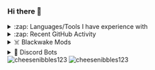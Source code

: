 ### Hi there 👋

<details>
  <summary>:zap: Languages/Tools I have experience with</summary>
  
  Code:
  
  <img src="https://cdn.icon-icons.com/icons2/2415/PNG/512/csharp_original_logo_icon_146578.png" alt="csharp" width="40" height="40"/>
  <img src="https://cdn3.iconfinder.com/data/icons/logos-and-brands-adobe/512/267_Python-512.png" alt="python" width="40" height="40"/>
  <img src="https://cdn.icon-icons.com/icons2/2108/PNG/512/javascript_icon_130900.png" alt="javascript" width="40" height="40"/>
  <img src="https://cdn.icon-icons.com/icons2/2415/PNG/512/html_original_wordmark_logo_icon_146478.png" alt="html5" width="40" height="40"/>
  
  Modelling & Animaton:
  
  <img src="https://download.blender.org/branding/community/blender_community_badge_white.svg" alt="blender" width="40" height="40"/>
  
  Game engines:
  
  <img src="https://raw.githubusercontent.com/kenangundogan/fontisto/036b7eca71aab1bef8e6a0518f7329f13ed62f6b/icons/svg/brand/unreal-engine.svg" alt="unreal" width="40" height="40"/>
  <img src="https://www.vectorlogo.zone/logos/unity3d/unity3d-icon.svg" alt="unity" width="40" height="40"/>
  
  Operating systems:
  
  <img src="https://cdn.icon-icons.com/icons2/46/PNG/128/linux_penguin_animal_9362.png" alt="linux" width="40" height="40"/>
  <img src="https://cdn.icon-icons.com/icons2/836/PNG/512/Windows_Phone_icon-icons.com_66782.png" alt="windows" width="40" height="40"/>
  
  Environments:
  
  <img src="https://cdn.icon-icons.com/icons2/2415/PNG/512/nodejs_original_wordmark_logo_icon_146412.png" alt="nodejs" width="40" height="40"/>
  
  Databases:
  
  <img src="https://cdn.icon-icons.com/icons2/2415/PNG/512/postgresql_original_wordmark_logo_icon_146392.png" alt="postgresql" width="40" height="40"/>
  <img src="https://cdn.icon-icons.com/icons2/2415/PNG/512/mysql_original_wordmark_logo_icon_146417.png" alt="mysql" width="40" height="40"/>

</details>

<details>
  <summary>:zap: Recent GitHub Activity</summary>
  
<!--START_SECTION:activity-->
1. ❗️ Opened issue [#25](https://github.com/cheesenibbles123/Alternion-BW-mod/issues/25) in [cheesenibbles123/Alternion-BW-mod](https://github.com/cheesenibbles123/Alternion-BW-mod)
2. 🎉 Merged PR [#1](https://github.com/cheesenibbles123/TMR/pull/1) in [cheesenibbles123/TMR](https://github.com/cheesenibbles123/TMR)
3. 💪 Opened PR [#1](https://github.com/cheesenibbles123/TMR/pull/1) in [cheesenibbles123/TMR](https://github.com/cheesenibbles123/TMR)
4. ❗️ Closed issue [#1](https://github.com/Modwake/customFlags/issues/1) in [Modwake/customFlags](https://github.com/Modwake/customFlags)
5. 🗣 Commented on [#1](https://github.com/Modwake/customFlags/issues/1) in [Modwake/customFlags](https://github.com/Modwake/customFlags)
<!--END_SECTION:activity-->

</details>

<details>
  <summary>☠️ Blackwake Mods</summary>
  
-  <a href="https://github.com/cheesenibbles123/Alternion-BW-mod">Alternion</a>
  
-  <a href="https://github.com/cheesenibbles123/Original-CharacterCustomization-thingy-bw-mod">The one that started it all</a>
    
-  <a href="https://github.com/cheesenibbles123/-BW---MainMenuCharacterRotator">Character Rotator</a>
  
-  <a href="https://github.com/cheesenibbles123/customEliteBadges">Custom Elite Badges</a>

-  <a href="https://github.com/cheesenibbles123/customFlags">Custom Flags</a>

-  <a href="https://github.com/cheesenibbles123/customSailSkins">Custom Sail Skins</a>

 </details>
 
 <details>
  <summary>🤖 Discord Bots</summary>
  
-  <a href="https://github.com/cheesenibbles123/OliverbotPublic">Oliverbot</a>

-  <a href="https://github.com/cheesenibbles123/TheHolyHammer">The Holy Hammer</a>

 </details>

<img src="https://github-readme-stats.vercel.app/api/top-langs?username=cheesenibbles123&show_icons=true&locale=en&layout=compact" alt="cheesenibbles123" />
<img src="https://github-readme-stats.vercel.app/api?username=cheesenibbles123" alt="cheesenibbles123" />

<!--
**cheesenibbles123/cheesenibbles123** is a ✨ _special_ ✨ repository because its `README.md` (this file) appears on your GitHub profile.

Here are some ideas to get you started:

- 🔭 I’m currently working on ...
- 🌱 I’m currently learning ...
- 👯 I’m looking to collaborate on ...
- 🤔 I’m looking for help with ...
- 💬 Ask me about ...
- 📫 How to reach me: ...
- 😄 Pronouns: ...
- ⚡ Fun fact: ...
-->
